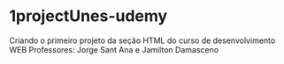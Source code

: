 # 1projectUnes-udemy
 Criando o primeiro projeto da seção HTML do curso de desenvolvimento WEB
Professores: Jorge Sant Ana e Jamilton Damasceno 
